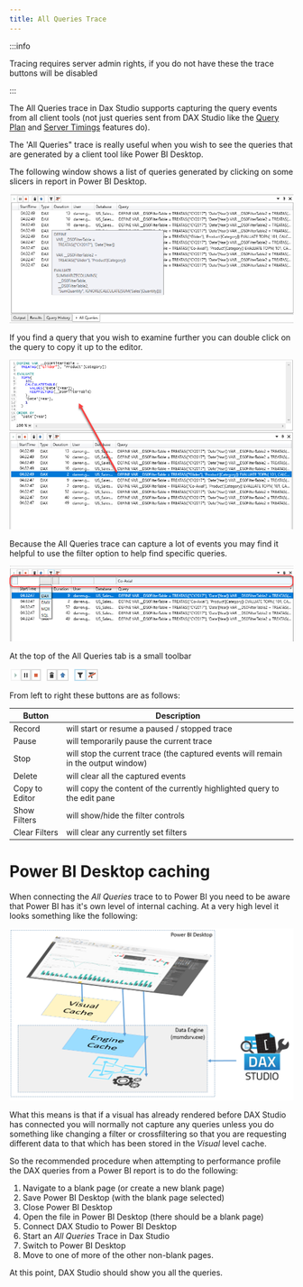 ```yaml
---
title: All Queries Trace
---
```

:::info

Tracing requires server admin rights, if you do not have these the trace buttons will be disabled

:::

The All Queries trace in Dax Studio supports capturing the query events from all client tools (not just queries sent from DAX Studio like the [Query Plan](./query-plan-trace) and [Server Timings](./server-timings-trace) features do). 

The 'All Queries" trace is really useful when you wish to see the queries that are generated by a client tool like Power BI Desktop. 

The following window shows a list of queries generated by clicking on some slicers in report in Power BI Desktop.

![](all-queries-trace/all-queries-trace.png)

If you find a query that you wish to examine further you can double click on the query to copy it up to the editor.

![](all-queries-trace/all-queries-copy-to-editor.png)

Because the All Queries trace can capture a lot of events you may find it helpful to use the filter option to help find specific queries.

![](all-queries-trace/all-queries-filters.png)

At the top of the All Queries tab is a small toolbar

![](all-queries-trace/all-queries-toolbar.png)

From left to right these buttons are as follows:

| **Button** | **Description** |
| --- | --- |
| Record | will start or resume a paused / stopped trace |
| Pause | will temporarily pause the current trace |
| Stop | will stop the current trace (the captured events will remain in the output window) |
| Delete | will clear all the captured events |
| Copy to Editor | will copy the content of the currently highlighted query to the edit pane |
| Show Filters | will show/hide the filter controls |
| Clear Filters | will clear any currently set filters |

# Power BI Desktop caching

When connecting the _All Queries_ trace to to Power BI you need to be aware that Power BI has it's own level of internal caching. At a very high level it looks something like the following:

![](all-queries-trace/power-bi-caches.png)

What this means is that if a visual has already rendered before DAX Studio has connected you will normally not capture any queries unless you do something like changing a filter or crossfiltering so that you are requesting different data to that which has been stored in the _Visual_ level cache.

So the recommended procedure when attempting to performance profile the DAX queries from a Power BI report is to do the following:

1. Navigate to a blank page (or create a new blank page)
2. Save Power BI Desktop (with the blank page selected)
3. Close Power BI Desktop
4. Open the file in Power BI Desktop (there should be a blank page)
5. Connect DAX Studio to Power BI Desktop
6. Start an _All Queries_ Trace in Dax Studio
7. Switch to Power BI Desktop
8. Move to one of more of the other non-blank pages. 

At this point, DAX Studio should show you all the queries.